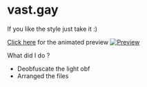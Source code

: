 # vast.gay

If you like the style just take it :)

[Click here](https://i.imgur.com/8sT2wwa.mp4) for the animated preview
[![Preview](https://i.imgur.com/zHF3R4v.png)](https://i.imgur.com/8sT2wwa.mp4 "Click here for the animated preview")

What did I do ?

- Deobfuscate the light obf
- Arranged the files

